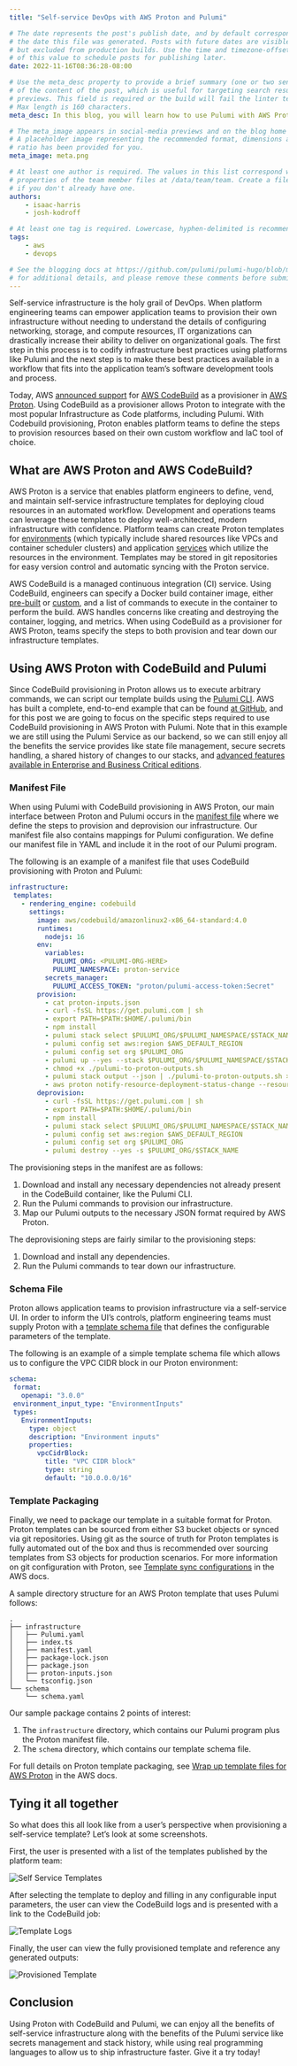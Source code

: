 ```yaml
---
title: "Self-service DevOps with AWS Proton and Pulumi"

# The date represents the post's publish date, and by default corresponds with
# the date this file was generated. Posts with future dates are visible in development,
# but excluded from production builds. Use the time and timezone-offset portions of
# of this value to schedule posts for publishing later.
date: 2022-11-16T08:36:28-08:00

# Use the meta_desc property to provide a brief summary (one or two sentences)
# of the content of the post, which is useful for targeting search results or social-media
# previews. This field is required or the build will fail the linter test.
# Max length is 160 characters.
meta_desc: In this blog, you will learn how to use Pulumi with AWS Proton and CodeBuild to help you build a self-service DevOps platform.

# The meta_image appears in social-media previews and on the blog home page.
# A placeholder image representing the recommended format, dimensions and aspect
# ratio has been provided for you.
meta_image: meta.png

# At least one author is required. The values in this list correspond with the `id`
# properties of the team member files at /data/team/team. Create a file for yourself
# if you don't already have one.
authors:
    - isaac-harris
    - josh-kodroff

# At least one tag is required. Lowercase, hyphen-delimited is recommended.
tags:
    - aws
    - devops

# See the blogging docs at https://github.com/pulumi/pulumi-hugo/blob/master/BLOGGING.md.
# for additional details, and please remove these comments before submitting for review.
---
```


Self-service infrastructure is the holy grail of DevOps. When platform engineering teams can empower application teams to provision their own infrastructure without needing to understand the details of configuring networking, storage, and compute resources, IT organizations can drastically increase their ability to deliver on organizational goals.  The first step in this process is to codify infrastructure best practices using platforms like Pulumi and the next step is to make these best practices available in a workflow that fits into the application team’s software development tools and process.

Today, AWS [announced support](https://aws.amazon.com/blogs/containers/announcing-aws-cdk-support-and-codebuild-provisioning-for-aws-proton/) for [AWS CodeBuild](https://aws.amazon.com/codebuild/) as a provisioner in [AWS Proton](https://aws.amazon.com/proton/). Using CodeBuild as a provisioner allows Proton to integrate with the most popular Infrastructure as Code platforms, including Pulumi. With Codebuild provisioning, Proton enables platform teams to define the steps to provision resources based on their own custom workflow and IaC tool of choice.

## What are AWS Proton and AWS CodeBuild?

AWS Proton is a service that enables platform engineers to define, vend, and maintain self-service infrastructure templates for deploying cloud resources in an automated workflow. Development and operations teams can leverage these templates to deploy well-architected, modern infrastructure  with confidence. Platform teams can create Proton templates for [environments](https://docs.aws.amazon.com/proton/latest/userguide/ag-environments.html) (which typically include shared resources like VPCs and container scheduler clusters) and application [services](https://docs.aws.amazon.com/proton/latest/userguide/ag-services.html) which utilize the resources in the environment. Templates may be stored in git repositories for easy version control and automatic syncing with the Proton service.

AWS CodeBuild is a managed continuous integration (CI) service. Using CodeBuild, engineers can specify a Docker build container image, either [pre-built](https://docs.aws.amazon.com/codebuild/latest/userguide/build-env-ref-available.html) or [custom](https://docs.aws.amazon.com/codebuild/latest/userguide/sample-docker-custom-image.html), and a list of commands to execute in the container to perform the build. AWS handles concerns like creating and destroying the container, logging, and metrics. When using CodeBuild as a provisioner for AWS Proton, teams specify the steps to both provision and tear down our infrastructure templates.

## Using AWS Proton with CodeBuild and Pulumi

Since CodeBuild provisioning in Proton allows us to execute arbitrary commands, we can script our template builds using the [Pulumi CLI](https://www.pulumi.com/docs/reference/cli/). AWS has built a complete, end-to-end example that can be found [at GitHub](https://github.com/aws-containers/proton-codebuild-provisioning-examples/tree/main/pulumi), and  for this post we are going to focus on the specific steps required to use CodeBuild provisioning in AWS Proton with Pulumi. Note that in this example we are still using the Pulumi Service as our backend, so we can still enjoy all the benefits the service provides like state file management, secure secrets handling, a shared history of changes to our stacks, and [advanced features available in Enterprise and Business Critical editions](https://www.pulumi.com/enterprise/).

### Manifest File

When using Pulumi with CodeBuild provisioning in AWS Proton, our main interface between Proton and Pulumi occurs in the [manifest file](https://docs.aws.amazon.com/proton/latest/userguide/ag-infrastructure-tmp-files-codebuild.html) where we define the steps to provision and deprovision our infrastructure. Our manifest file also contains mappings for Pulumi configuration. We define our manifest file in YAML and include it in the root of our Pulumi program.

The following is an example of a manifest file that uses CodeBuild provisioning with Proton and Pulumi:

```yaml
infrastructure:
 templates:
   - rendering_engine: codebuild
     settings:
       image: aws/codebuild/amazonlinux2-x86_64-standard:4.0
       runtimes:
         nodejs: 16
       env:
         variables:
           PULUMI_ORG: <PULUMI-ORG-HERE>
           PULUMI_NAMESPACE: proton-service
         secrets_manager:
           PULUMI_ACCESS_TOKEN: "proton/pulumi-access-token:Secret"
       provision:
         - cat proton-inputs.json
         - curl -fsSL https://get.pulumi.com | sh
         - export PATH=$PATH:$HOME/.pulumi/bin
         - npm install
         - pulumi stack select $PULUMI_ORG/$PULUMI_NAMESPACE/$STACK_NAME || pulumi stack init $PULUMI_ORG/$PULUMI_NAMESPACE/$STACK_NAME
         - pulumi config set aws:region $AWS_DEFAULT_REGION
         - pulumi config set org $PULUMI_ORG
         - pulumi up --yes --stack $PULUMI_ORG/$PULUMI_NAMESPACE/$STACK_NAME
         - chmod +x ./pulumi-to-proton-outputs.sh
         - pulumi stack output --json | ./pulumi-to-proton-outputs.sh > outputs.json
         - aws proton notify-resource-deployment-status-change --resource-arn $RESOURCE_ARN --status IN_PROGRESS --outputs file://./outputs.json
       deprovision:
         - curl -fsSL https://get.pulumi.com | sh
         - export PATH=$PATH:$HOME/.pulumi/bin
         - npm install
         - pulumi stack select $PULUMI_ORG/$PULUMI_NAMESPACE/$STACK_NAME
         - pulumi config set aws:region $AWS_DEFAULT_REGION
         - pulumi config set org $PULUMI_ORG
         - pulumi destroy --yes -s $PULUMI_ORG/$STACK_NAME
```

The provisioning steps in the manifest are as follows:

1. Download and install any necessary dependencies not already present in the CodeBuild container, like the Pulumi CLI.
2. Run the Pulumi commands to provision our infrastructure.
3. Map our Pulumi outputs to the necessary JSON format required by AWS Proton.

The deprovisioning steps are fairly similar to the provisioning steps:

1. Download and install any dependencies.
2. Run the Pulumi commands to tear down our infrastructure.

### Schema File

Proton allows application teams to provision infrastructure via a self-service UI. In order to inform the UI’s controls, platform engineering teams must supply Proton with a [template schema file](https://docs.aws.amazon.com/proton/latest/userguide/ag-schema.html) that defines the configurable parameters of the template.

The following is an example of a simple template schema file which allows us to configure the VPC CIDR block in our Proton environment:

```yaml
schema:
 format:
   openapi: "3.0.0"
 environment_input_type: "EnvironmentInputs"
 types:
   EnvironmentInputs:
     type: object
     description: "Environment inputs"
     properties:
       vpcCidrBlock:
         title: "VPC CIDR block"
         type: string
         default: "10.0.0.0/16"
```

### Template Packaging

Finally, we need to package our template in a suitable format for Proton. Proton templates can be sourced from either S3 bucket objects or synced via git repositories. Using git as the source of truth for Proton templates is fully automated out of the box and thus is recommended over sourcing templates from S3 objects for production scenarios. For more information on git configuration with Proton, see [Template sync configurations](https://docs.aws.amazon.com/proton/latest/userguide/ag-template-sync-configs.html) in the AWS docs.

A sample directory structure for an AWS Proton template that uses Pulumi follows:

```
.
├── infrastructure
│   ├── Pulumi.yaml
│   ├── index.ts
│   ├── manifest.yaml
│   ├── package-lock.json
│   ├── package.json
│   ├── proton-inputs.json
│   └── tsconfig.json
└── schema
	└── schema.yaml
```

Our sample package contains 2 points of interest:

1. The `infrastructure` directory, which contains our Pulumi program plus the Proton manifest file.
2. The `schema` directory, which contains our template schema file.

For full details on Proton template packaging, see [Wrap up template files for AWS Proton](https://docs.aws.amazon.com/proton/latest/userguide/ag-wrap-up.html) in the AWS docs.

## Tying it all together

So what does this all look like from a user’s perspective when provisioning a self-service template? Let’s look at some screenshots.

First, the user is presented with a list of the templates published by the platform team:

![Self Service Templates](template-platform.png)

After selecting the template to deploy and filling in any configurable input parameters, the user can view the CodeBuild logs and is presented with a link to the CodeBuild job:

![Template Logs](template-log.png)

Finally, the user can view the fully provisioned template and reference any generated outputs:

![Provisioned Template](template-provisioned.png)

## Conclusion

Using Proton with CodeBuild and Pulumi, we can enjoy all the benefits of self-service infrastructure along with the benefits of the Pulumi service like secrets management and stack history, while using real programming languages to allow us to ship infrastructure faster. Give it a try today!
